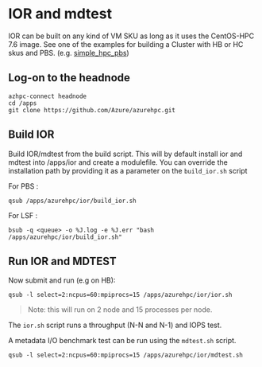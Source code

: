 # IOR and mdtest

IOR can be built on any kind of VM SKU as long as it uses the CentOS-HPC 7.6 image. See one of the examples for building a Cluster with HB or HC skus and PBS. (e.g. [simple_hpc_pbs](../../examples/simple_hpc_pbs/readme.md))

## Log-on to the headnode

```
azhpc-connect headnode
cd /apps
git clone https://github.com/Azure/azurehpc.git
```

## Build IOR
Build IOR/mdtest from the build script.  This will by default install ior and mdtest into /apps/ior and create a modulefile. You can override the installation path by providing it as a parameter on the `build_ior.sh` script

For PBS :
```
qsub /apps/azurehpc/ior/build_ior.sh
```

For LSF :
```
bsub -q <queue> -o %J.log -e %J.err "bash /apps/azurehpc/ior/build_ior.sh"
```

## Run IOR and MDTEST

Now submit and run (e.g on HB):

```
qsub -l select=2:ncpus=60:mpiprocs=15 /apps/azurehpc/ior/ior.sh
```

> Note: this will run on 2 node and 15 processes per node.

The `ior.sh` script runs a throughput (N-N and N-1) and IOPS test.

A metadata I/O benchmark test can be run using the `mdtest.sh` script.

```
qsub -l select=2:ncpus=60:mpiprocs=15 /apps/azurehpc/ior/mdtest.sh
```
